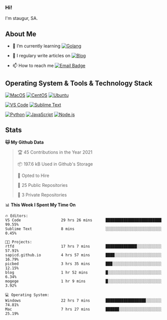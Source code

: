 ### Hi!

I'm staugur, SA.

## About Me

- 🌱 I’m currently learning [![Golang](https://img.shields.io/badge/-Go-7fd5ea?logo=go)](https:/golang.org/)

- 📝 I regulary write articles on [![Blog](https://img.shields.io/badge/-Blog-629ccd?style=for-the-badge&logo=python&logoColor=ffffff)](https://blog.saintic.com)

- 📫 How to reach me [![Email Badge](https://img.shields.io/badge/-email-c14438?style=for-the-badge&logo=Gmail&logoColor=ffffff)](mailto:me@tcw.im)

## Operating System & Tools & Technology Stack

[![MacOS](https://img.shields.io/badge/macOS-Catalina-292e33?style=flat-square&logo=apple&logoColor=ffffff)](https://www.apple.com/macos/catalina/)
[![CentOS](https://img.shields.io/badge/CentOS-7.0-292e33?style=flat-square&logo=CentOS&logoColor=)](https://www.centos.org/)
[![Ubuntu](https://img.shields.io/badge/Ubuntu-18-292e33?style=flat-square&logo=Ubuntu&logoColor=e95420)](https://www.ubuntu.com/)

[![VS Code](https://img.shields.io/badge/IDE-VSCode-292e33?style=flat-square&logo=Visual-studio-code)](https://code.visualstudio.com/)
[![Sublime Text](https://img.shields.io/badge/IDE-SublimeText-black?style=flat-square&logo=Sublime+Text)](https://www.sublimetext.com/)


[![Python](https://img.shields.io/badge/-Python-3776AB?style=flat-square&logo=python&logoColor=ffffff)](https://www.python.org/)
[![JavaScript](https://img.shields.io/badge/-JavaScript-%23F7DF1C?style=flat-square&logo=javascript&logoColor=000000&labelColor=%23F7DF1C&color=%23FFCE5A)](https://www.javascript.com/)
[![Node.js](https://img.shields.io/badge/-Node.js-00ADD8?style=flat-square&logo=node.js&logoColor=ffffff)](https://nodejs.org/)

## Stats

<!--START_SECTION:waka-->
**🐱 My Github Data** 

> 🏆 45 Contributions in the Year 2021
 > 
> 📦 197.6 kB Used in Github's Storage 
 > 
> 💼 Opted to Hire
 > 
> 📜 25 Public Repositories 
 > 
> 🔑 3 Private Repositories  
 > 
📊 **This Week I Spent My Time On** 

```text
🔥 Editors: 
VS Code                  29 hrs 26 mins      █████████████████████████   99.55% 
Sublime Text             8 mins              ░░░░░░░░░░░░░░░░░░░░░░░░░   0.45%

🐱‍💻 Projects: 
rtfd                     17 hrs 7 mins       ██████████████░░░░░░░░░░░   57.91% 
sapicd.github.io         4 hrs 57 mins       ████░░░░░░░░░░░░░░░░░░░░░   16.79% 
picbed                   3 hrs 35 mins       ███░░░░░░░░░░░░░░░░░░░░░░   12.15% 
blog                     1 hr 52 mins        █░░░░░░░░░░░░░░░░░░░░░░░░   6.34% 
mogege                   1 hr 9 mins         █░░░░░░░░░░░░░░░░░░░░░░░░   3.92%

💻 Operating System: 
Windows                  22 hrs 7 mins       ██████████████████░░░░░░░   74.81% 
Mac                      7 hrs 27 mins       ██████░░░░░░░░░░░░░░░░░░░   25.19%

```


<!--END_SECTION:waka-->
